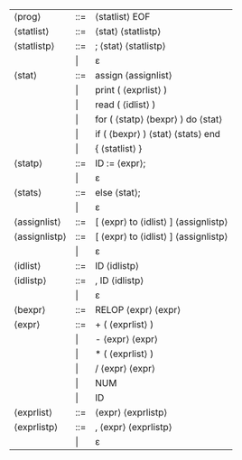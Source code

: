 ||||
|---|---|---|
|⟨prog⟩|::=|⟨statlist⟩ EOF|
|⟨statlist⟩|::=|⟨stat⟩ ⟨statlistp⟩|
|⟨statlistp⟩|::=|; ⟨stat⟩ ⟨statlistp⟩ |
||\|| ε|
|⟨stat⟩|::=|assign ⟨assignlist⟩|
||\|| print ( ⟨exprlist⟩ )|
||\|| read ( ⟨idlist⟩ )|
||\|| for ( ⟨statp⟩ ⟨bexpr⟩ ) do ⟨stat⟩|
||\|| if ( ⟨bexpr⟩ ) ⟨stat⟩ ⟨stats⟩ end|
||\|| { ⟨statlist⟩ }|
|⟨statp⟩|::=|ID := ⟨expr⟩;|
||\|| ε|
|⟨stats⟩|::=|else ⟨stat⟩;|
||\|| ε|
|⟨assignlist⟩|::=|[ ⟨expr⟩ to ⟨idlist⟩ ] ⟨assignlistp⟩|
|⟨assignlistp⟩|::=|[ ⟨expr⟩ to ⟨idlist⟩ ] ⟨assignlistp⟩ |
||\|| ε|
|⟨idlist⟩|::=|ID ⟨idlistp⟩|
|⟨idlistp⟩|::=| , ID ⟨idlistp⟩ |
||\|| ε|
|⟨bexpr⟩ |::= |RELOP ⟨expr⟩ ⟨expr⟩|
|⟨expr⟩ |::= |+ ( ⟨exprlist⟩ ) |
||\|| - ⟨expr⟩ ⟨expr⟩|
||\|| * ( ⟨exprlist⟩ ) |
||\|| / ⟨expr⟩ ⟨expr⟩|
||\|| NUM
||\|| ID
|⟨exprlist⟩ |::= |⟨expr⟩ ⟨exprlistp⟩|
|⟨exprlistp⟩| ::=| , ⟨expr⟩ ⟨exprlistp⟩ |
||\|| ε|